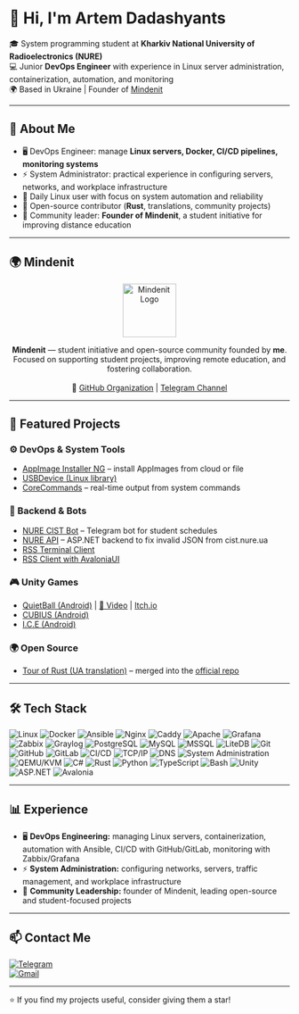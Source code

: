# 👋 Hi, I'm Artem Dadashyants

🎓 System programming student at **Kharkiv National University of Radioelectronics (NURE)**  
💻 Junior **DevOps Engineer** with experience in Linux server administration, containerization, automation, and monitoring  
🌍 Based in Ukraine | Founder of [Mindenit](https://github.com/mindenit)  

---

## 🚀 About Me
- 🖥️ DevOps Engineer: manage **Linux servers, Docker, CI/CD pipelines, monitoring systems**  
- ⚡ System Administrator: practical experience in configuring servers, networks, and workplace infrastructure  
- 🐧 Daily Linux user with focus on system automation and reliability  
- 🌱 Open-source contributor (**Rust**, translations, community projects)  
- 👥 Community leader: **Founder of Mindenit**, a student initiative for improving distance education  

---

## 🌍 Mindenit

<p align="center">
  <a href="https://github.com/mindenit">
    <img src="https://mindenit.org/mindenit.png" alt="Mindenit Logo" width="96"/>
  </a>
</p>

<p align="center">
  <b>Mindenit</b> — student initiative and open-source community founded by <b>me</b>.<br/>
  Focused on supporting student projects, improving remote education, and fostering collaboration.  
  <br/><br/>
  🔗 <a href="https://github.com/mindenit">GitHub Organization</a> | <a href="https://t.me/mindenit">Telegram Channel</a>
</p>

---

## 📌 Featured Projects

### ⚙️ DevOps & System Tools
- [AppImage Installer NG](https://github.com/ketronix-dev/appimage-installer-ng) – install AppImages from cloud or file  
- [USBDevice (Linux library)](https://github.com/ketronix-dev/USBDevice)  
- [CoreCommands](https://github.com/ketronix-dev/CoreCommands) – real-time output from system commands  

### 📡 Backend & Bots
- [NURE CIST Bot](https://github.com/ketronix-dev/nure-cist-bot) – Telegram bot for student schedules  
- [NURE API](https://github.com/ketronix-dev/api) – ASP.NET backend to fix invalid JSON from cist.nure.ua  
- [RSS Terminal Client](https://github.com/ketronix-dev/rss_client)  
- [RSS Client with AvaloniaUI](https://github.com/ketronix-dev/RSS-Avalonia)  

### 🎮 Unity Games
- [QuietBall (Android)](https://github.com/ketronix-dev/QuietBall) | [🎥 Video](https://www.youtube.com/watch?v=pKRThysYecA) | [Itch.io](https://fastgame.itch.io/quietball)  
- [CUBIUS (Android)](https://github.com/ketronix-dev/CUBIUS)  
- [I.C.E (Android)](https://github.com/ketronix-dev/I-C-E)  

### 🌍 Open Source
- [Tour of Rust (UA translation)](https://github.com/ketronix-dev/tour_of_rust_ua) – merged into the [official repo](https://github.com/rust-lang-ua/tour_of_rust)  

---

## 🛠️ Tech Stack

![Linux](https://img.shields.io/badge/Linux-FCC624?logo=linux&logoColor=black) 
![Docker](https://img.shields.io/badge/Docker-2496ED?logo=docker&logoColor=white) 
![Ansible](https://img.shields.io/badge/Ansible-EE0000?logo=ansible&logoColor=white) 
![Nginx](https://img.shields.io/badge/Nginx-009639?logo=nginx&logoColor=white) 
![Caddy](https://img.shields.io/badge/Caddy-2E5EAA?logo=caddy&logoColor=white) 
![Apache](https://img.shields.io/badge/Apache-D22128?logo=apache&logoColor=white) 
![Grafana](https://img.shields.io/badge/Grafana-F46800?logo=grafana&logoColor=white) 
![Zabbix](https://img.shields.io/badge/Zabbix-FF0000?logo=zabbix&logoColor=white) 
![Graylog](https://img.shields.io/badge/Graylog-FF3633?logo=graylog&logoColor=white) 
![PostgreSQL](https://img.shields.io/badge/PostgreSQL-4169E1?logo=postgresql&logoColor=white) 
![MySQL](https://img.shields.io/badge/MySQL-4479A1?logo=mysql&logoColor=white) 
![MSSQL](https://img.shields.io/badge/Microsoft_SQL_Server-CC2927?logo=microsoftsqlserver&logoColor=white) 
![LiteDB](https://img.shields.io/badge/LiteDB-0066CC?logo=database&logoColor=white) 
![Git](https://img.shields.io/badge/Git-F05032?logo=git&logoColor=white) 
![GitHub](https://img.shields.io/badge/GitHub-181717?logo=github&logoColor=white) 
![GitLab](https://img.shields.io/badge/GitLab-FC6D26?logo=gitlab&logoColor=white) 
![CI/CD](https://img.shields.io/badge/CI%2FCD-2088FF?logo=githubactions&logoColor=white) 
![TCP/IP](https://img.shields.io/badge/TCP%2FIP-004F9F?logo=internetexplorer&logoColor=white) 
![DNS](https://img.shields.io/badge/DNS-FF6F00?logo=cloudflare&logoColor=white) 
![System Administration](https://img.shields.io/badge/System_Administration-2C3E50?logo=linux&logoColor=white) 
![QEMU/KVM](https://img.shields.io/badge/QEMU%2FKVM-FF6600?logo=qemu&logoColor=white) 
![C#](https://img.shields.io/badge/C%23-239120?logo=c-sharp&logoColor=white) 
![Rust](https://img.shields.io/badge/Rust-000000?logo=rust&logoColor=white) 
![Python](https://img.shields.io/badge/Python-3776AB?logo=python&logoColor=white) 
![TypeScript](https://img.shields.io/badge/TypeScript-3178C6?logo=typescript&logoColor=white) 
![Bash](https://img.shields.io/badge/Bash-4EAA25?logo=gnubash&logoColor=white) 
![Unity](https://img.shields.io/badge/Unity-100000?logo=unity&logoColor=white) 
![ASP.NET](https://img.shields.io/badge/ASP.NET-512BD4?logo=dotnet&logoColor=white) 
![Avalonia](https://img.shields.io/badge/Avalonia-512BD4?logo=dotnet&logoColor=white) 

---

## 📊 Experience
- 🖥️ **DevOps Engineering:** managing Linux servers, containerization, automation with Ansible, CI/CD with GitHub/GitLab, monitoring with Zabbix/Grafana  
- ⚡ **System Administration:** configuring networks, servers, traffic management, and workplace infrastructure  
- 👥 **Community Leadership:** founder of Mindenit, leading open-source and student-focused projects  

---

## 📫 Contact Me

[![Telegram](https://img.shields.io/badge/Telegram-26A5E4?logo=telegram&logoColor=white)](https://t.me/ketronix_dev)  
[![Gmail](https://img.shields.io/badge/Email-D14836?logo=gmail&logoColor=white)](mailto:ketronix2@gmail.com)  

---
⭐ If you find my projects useful, consider giving them a star!
